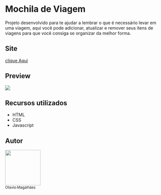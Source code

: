 # Mochila de Viagem

Projeto desenvolvido para te ajudar a lembrar o que é necessário levar em uma viagem, aqui você pode adicionar, atualizar e remover seus itens de viagens para que você consiga se organizar da melhor forma.

## Site

<a href="">clique Aqui </a>


## Preview
<img src="https://media.discordapp.net/attachments/660284137055191041/1023568272613965964/unknown.png?width=1023&height=473">

## Recursos utilizados

* HTML
* CSS
* Javascript

## Autor

[<img src="https://avatars.githubusercontent.com/u/103613657?s=400&u=cb1f3a757cdadbcee0d44ff247a67cbf2cc609b9&v=4" width=115><br><sub>Otavio Magalhães</sub>](https://github.com/Otavio-Magalhaes)
 
